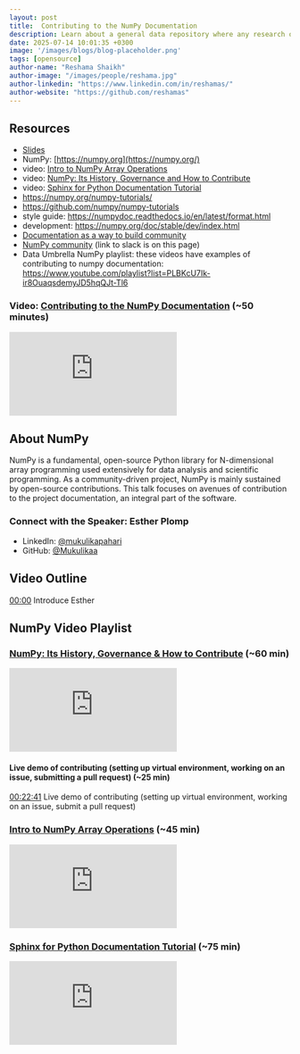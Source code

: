 ```yaml
---
layout: post
title:  Contributing to the NumPy Documentation
description: Learn about a general data repository where any research output can be shared and preserved for the long term, increasing its visibility and impact.
date: 2025-07-14 10:01:35 +0300
image: '/images/blogs/blog-placeholder.png'
tags: [opensource]
author-name: "Reshama Shaikh"
author-image: "/images/people/reshama.jpg"
author-linkedin: "https://www.linkedin.com/in/reshamas/"
author-website: "https://github.com/reshamas"
---
```


## Resources
- [Slides](https://github.com/numpy/archive/blob/main/presentations/NumPy-Documentation-DataUmbrella-MPahari.pdf)
- NumPy: [https://numpy.org](https://numpy.org/)
- video: [Intro to NumPy Array Operations](https://www.youtube.com/watch?v=oud3Jd1FJ7c)
- video: [NumPy: Its History, Governance and How to Contribute](https://www.youtube.com/watch?v=lHJqOE5j6xE&feature=youtu.be)
- video: [Sphinx for Python Documentation Tutorial](https://youtu.be/tXWscUSYdBs)
- https://numpy.org/numpy-tutorials/
- https://github.com/numpy/numpy-tutorials
- style guide: https://numpydoc.readthedocs.io/en/latest/format.html
- development: https://numpy.org/doc/stable/dev/index.html
- [Documentation as a way to build community](https://labs.quansight.org/blog/2020/03/documentation-as-a-way-to-build-community)
- [NumPy community](https://numpy.org/contribute/) (link to slack is on this page) 
- Data Umbrella NumPy playlist: these videos have examples of contributing to numpy documentation: 
https://www.youtube.com/playlist?list=PLBKcU7Ik-ir8OuaqsdemyJD5hqQJt-Tl6


### Video: [Contributing to the NumPy Documentation](https://youtu.be/wZmTzfhiu34) (~50 minutes)

<p>
<iframe src="https://www.youtube.com/embed/wZmTzfhiu34" loading="lazy" frameborder="0" allowfullscreen></iframe>
</p>


## About NumPy

NumPy is a fundamental, open-source Python library for N-dimensional array programming used extensively for data analysis and scientific programming. As a community-driven project, NumPy is mainly sustained by open-source contributions. This talk focuses on avenues of contribution to the project documentation, an integral part of the software.

### Connect with the Speaker: Esther Plomp
- LinkedIn: [@mukulikapahari](https://www.linkedin.com/in/mukulikapahari/)
- GitHub: [@Mukulikaa](https://github.com/Mukulikaa)


## Video Outline
[00:00](https://www.youtube.com/watch?v=eChOfh8t04k) Introduce Esther  
 

## NumPy Video Playlist

### [NumPy: Its History, Governance & How to Contribute](https://youtu.be/lHJqOE5j6xE)  (~60 min)
<p>
<iframe src="https://www.youtube.com/embed/lHJqOE5j6xE" loading="lazy" frameborder="0" allowfullscreen></iframe>
</p>

#### Live demo of contributing (setting up virtual environment, working on an issue, submitting a pull request) (~25 min)

[00:22:41](https://youtu.be/lHJqOE5j6xE?si=pNOPVNuxPBSn7KnJ) Live demo of contributing (setting up virtual environment, working on an issue, submit a pull request)


### [Intro to NumPy Array Operations](https://youtu.be/oud3Jd1FJ7c)  (~45 min)

<p>
<iframe src="https://www.youtube.com/embed/oud3Jd1FJ7c" loading="lazy" frameborder="0" allowfullscreen></iframe>
</p>

### [Sphinx for Python Documentation Tutorial](https://youtu.be/tXWscUSYdBs)  (~75 min)
 
 <p>
<iframe src="https://www.youtube.com/embed/tXWscUSYdBs" loading="lazy" frameborder="0" allowfullscreen></iframe>
</p>



